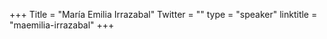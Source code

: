 +++
Title = "María Emilia Irrazabal"
Twitter = ""
type = "speaker"
linktitle = "maemilia-irrazabal"
+++